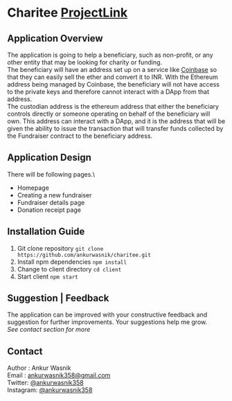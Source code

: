 # Charitee [ProjectLink](https://github.com/ankurwasnik/charitee)
## Application Overview
The application is going to help a beneficiary, such as non-profit, or any other entity that may be looking for charity or funding.\
The beneficiary will have an address set up on a service like [Coinbase](https://coinbase.com) so that they can easily sell the ether and convert it to INR. With the Ethereum address being managed by Coinbase, the beneficiary will not have access to the private keys and therefore cannot interact with a DApp from that address.\
The custodian address is the ethereum address that either the beneficiary controls directly or someone operating on behalf of the beneficiary will own. This address can interact with a DApp, and it is the address that will be given the ability to issue the transaction that will transfer funds collected by the Fundraiser contract to the beneficiary address.

## Application Design
There will be following pages.\
- Homepage
- Creating a new fundraiser
- Fundraiser details page
- Donation receipt page

## Installation Guide
1. Git clone repository `git clone https://github.com/ankurwasnik/charitee.git`
2. Install npm dependencies `npm install`
3. Change to client directory `cd client`
4. Start client `npm start`

## Suggestion | Feedback
The application can be improved with your constructive feedback and suggestion for further improvements. Your suggestions help me grow.\
*See contact section for more*

## Contact 
Author : Ankur Wasnik\
Email  : ankurwasnik358@gmail.com\
Twitter: [@ankurwasnik358](https://twitter.com/ankurwasnik358)\
Instagram: [@ankurwasnik358](https://instagram.com/ankurwasnik358)
